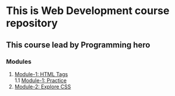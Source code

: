 # This is Web Development course repository  

## This course lead by Programming hero

### Modules  

1. [Module-1: HTML Tags](https://suny-webdevs.github.io/web-journey/module.one/index.html)  
1.1 [Module-1: Practice](https://suny-webdevs.github.io/web-journey/module.one/practice.html)  
2. [Module-2: Explore CSS](https://suny-webdevs.github.io/web-journey/module.two/index.html)
